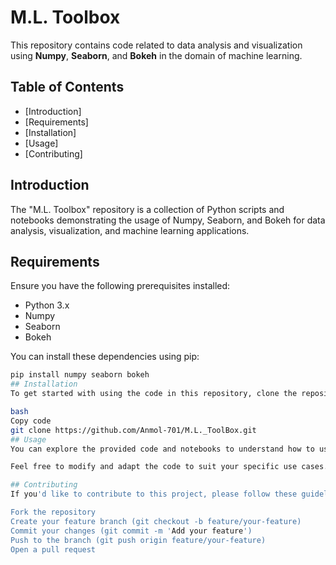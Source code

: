 # M.L. Toolbox

This repository contains code related to data analysis and visualization using **Numpy**, **Seaborn**, and **Bokeh** in the domain of machine learning.

## Table of Contents

- [Introduction]
- [Requirements]
- [Installation]
- [Usage]
- [Contributing]

## Introduction

The "M.L. Toolbox" repository is a collection of Python scripts and notebooks demonstrating the usage of Numpy, Seaborn, and Bokeh for data analysis, visualization, and machine learning applications.

## Requirements

Ensure you have the following prerequisites installed:
- Python 3.x
- Numpy
- Seaborn
- Bokeh

You can install these dependencies using pip:
```bash
pip install numpy seaborn bokeh
## Installation
To get started with using the code in this repository, clone the repository to your local machine:

bash
Copy code
git clone https://github.com/Anmol-701/M.L._ToolBox.git
## Usage
You can explore the provided code and notebooks to understand how to use Numpy, Seaborn, and Bokeh for various machine learning tasks and visualization.

Feel free to modify and adapt the code to suit your specific use cases.

## Contributing
If you'd like to contribute to this project, please follow these guidelines:

Fork the repository
Create your feature branch (git checkout -b feature/your-feature)
Commit your changes (git commit -m 'Add your feature')
Push to the branch (git push origin feature/your-feature)
Open a pull request
